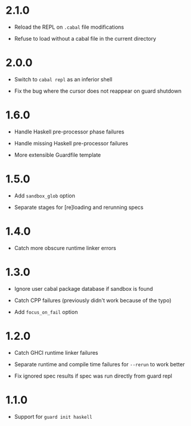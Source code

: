 2.1.0
=====

  * Reload the REPL on `.cabal` file modifications

  * Refuse to load without a cabal file in the current directory

2.0.0
=====

  * Switch to `cabal repl` as an inferior shell

  * Fix the bug where the cursor does not reappear on guard shutdown

1.6.0
=====

  * Handle Haskell pre-processor phase failures

  * Handle missing Haskell pre-processor failures

  * More extensible Guardfile template

1.5.0
=====

  * Add `sandbox_glob` option

  * Separate stages for [re]loading and rerunning specs

1.4.0
=====

  * Catch more obscure runtime linker errors

1.3.0
=====

  * Ignore user cabal package database if sandbox is found

  * Catch CPP failures (previously didn't work because of the typo)

  * Add `focus_on_fail` option

1.2.0
=====

  * Catch GHCI runtime linker failures

  * Separate runtime and compile time failures for `--rerun` to work better

  * Fix ignored spec results if spec was run directly from guard repl

1.1.0
=====

  * Support for `guard init haskell`
